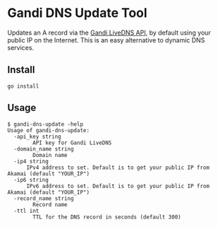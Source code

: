 # Gandi DNS Update Tool

Updates an A record via the [Gandi LiveDNS API](https://doc.livedns.gandi.net/), by default using your public IP on the Internet.
This is an easy alternative to dynamic DNS services.

## Install

```
go install
```

## Usage

```
$ gandi-dns-update -help
Usage of gandi-dns-update:
  -api_key string
    	API key for Gandi LiveDNS
  -domain_name string
    	Domain name
  -ip4 string
      IPv4 address to set. Default is to get your public IP from Akamai (default "YOUR_IP")
  -ip6 string
      IPv6 address to set. Default is to get your public IP from Akamai (default "YOUR_IP")
  -record_name string
    	Record name
  -ttl int
    	TTL for the DNS record in seconds (default 300)
```